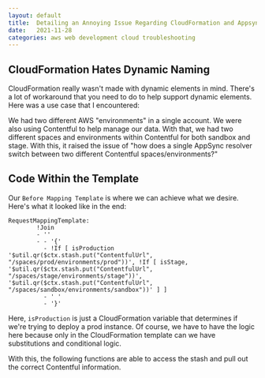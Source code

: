 ```yaml
---
layout: default
title:  Detailing an Annoying Issue Regarding CloudFormation and Appsync
date:   2021-11-28
categories: aws web development cloud troubleshooting
---
```

## CloudFormation Hates Dynamic Naming
CloudFormation really wasn't made with dynamic elements in mind. There's a lot of workaround that you need to
do to help support dynamic elements. Here was a use case that I encountered:

We had two different AWS "environments" in a single account. We were also using Contentful to help manage
our data. With that, we had two different spaces and environments within Contentful for both sandbox and
stage. With this, it raised the issue of "how does a single AppSync resolver switch between two different 
Contentful spaces/environments?" 

## Code Within the Template
Our `Before Mapping Template` is where we can achieve what we desire. Here's what it looked like in the end:
```
RequestMappingTemplate:
        !Join
        - ''
        - - '{'
          - !If [ isProduction '$util.qr($ctx.stash.put("ContentfulUrl", "/spaces/prod/environments/prod"))', !If [ isStage, '$util.qr($ctx.stash.put("ContentfulUrl", "/spaces/stage/environments/stage"))', '$util.qr($ctx.stash.put("ContentfulUrl", "/spaces/sandbox/environments/sandbox"))' ] ]
          - ' '
          - '}'
```
Here, `isProduction` is just a CloudFormation variable that determines if we're trying to deploy a prod instance.
Of course, we have to have the logic here because only in the CloudFormation template can we have substitutions and
conditional logic.

With this, the following functions are able to access the stash and pull out the correct Contentful information.